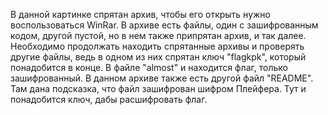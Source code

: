 В данной картинке спрятан архив, чтобы его открыть нужно воспользоваться WinRar. В архиве есть файлы, один с зашифрованным кодом, другой пустой, но в нем также припрятан архив, и так далее. Необходимо продолжать находить спрятанные архивы и проверять другие файлы, ведь в одном из них спрятан ключ "flagkpk", который понадобится в конце. В файле "almost" и находится флаг, только зашифрованный. В данном архиве также есть другой файл "README". Там дана подсказка, что файл зашифрован шифром Плейфера. Тут и понадобится ключ, дабы расшифровать флаг.